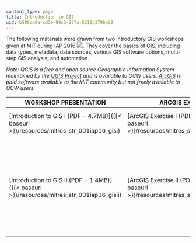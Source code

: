 ```yaml
---
content_type: page
title: Introduction to GIS
uid: b500ca0a-cd5e-89c3-277a-5218c379bbb8
---
```


The following materials were drawn from two introductory GIS workshops given at MIT during IAP 2016 ![](/images/educator/icon-question-iap.png). They cover the basics of GIS, including data types, metadata, data sources, various GIS software options, multi-step GIS analysis, and automation.

_Note: QGIS is a free and open source Geographic Information System maintained by the_ [_QGIS Project_](http://www.qgis.org/en/site/) _and is available to OCW users._ [_ArcGIS_](https://www.arcgis.com/features/) _is paid software available to the MIT community but not freely available to OCW users._

| WORKSHOP PRESENTATION | ARCGIS EXERCISE | QGIS EXERCISE | SAMPLE DATA |
| --- | --- | --- | --- |
| [Introduction to GIS I (PDF - 4.7MB)]({{< baseurl >}}/resources/mitres_str_001iap16_gisi) | [ArcGIS Exercise I (PDF - 1.1MB)]({{< baseurl >}}/resources/mitres_str_001iap16_argisi) | [QGIS Exercise I (PDF - 1.3MB)]({{< baseurl >}}/resources/mitres_str_001iap16_qgisi) | [Sample Data I (ZIP - 33.4MB)](/ans7870/RES/RES.STR-001/SampleDataI.zip) (This zip file contains 2.cts, 6.dbf, 6.prj, 8.shp, 4.xml, 6.shx, 4.sbn and .4sbx file.) |
| [Introduction to GIS II (PDF - 1.4MB)]({{< baseurl >}}/resources/mitres_str_001iap16_gisii) | [ArcGIS Exercise II (PDF - 1.1MB)]({{< baseurl >}}/resources/mitres_str_001iap16_argiii) | [QGIS Exercise II (PDF - 1.4MB)]({{< baseurl >}}/resources/mitres_str_001iap16_qgisii) |  {{< br >}}{{< br >}} [Sample Data IIa (ZIP - 11.6MB)](/ans7870/RES/RES.STR-001/SampleDataIIa.zip) (This zip files contains 3.cpj, 4.dbf, 4.prj, 3.sbn, 3.sbx, 4.shp, 3.xml, , 3.shx, 2.cpg and 1 Microsoft Excel Comma SperatedValue file.) {{< br >}}{{< br >}} [Sample Data IIb (ZIP - 2.4MB)]({{< baseurl >}}/resources/sample_data_iib) (This zip file contains 2.dbf, 2.prj, 3.shp, 2.shx, 1.sbn, 1.sbx. file.) {{< br >}}{{< br >}}